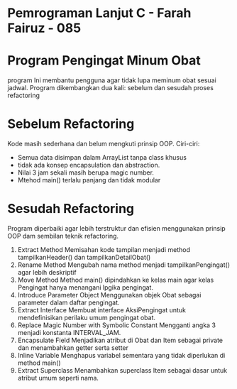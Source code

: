 # Pemrograman Lanjut C - Farah Fairuz - 085

# Program Pengingat Minum Obat
program Ini membantu pengguna agar tidak lupa meminum obat sesuai jadwal. Program dikembangkan dua kali: sebelum dan sesudah proses refactoring

# Sebelum Refactoring
Kode masih sederhana dan belum mengkuti prinsip OOP.
Ciri-ciri:
- Semua data disimpan dalam ArrayList tanpa class khusus
- tidak ada konsep encapsulation dan abstraction.
- Nilai 3 jam sekali masih berupa magic number.
- Mtehod main() terlalu panjang dan tidak modular

# Sesudah Refactoring
Program diperbaiki agar lebih terstruktur dan efisien menggunakan prinsip OOP dam sembilan teknik refactoring.
1. Extract Method
   Memisahan kode tampilan menjadi method tampilkanHeader() dan tampilkanDetailObat()
2. Rename Method
   Mengubah nama method menjadi tampilkanPengingat() agar lebih deskriptif
3. Move Method
   Method main() dipindahkan ke kelas main agar kelas Pengingat hanya menangani lpgika pengingat.
4. Introduce Parameter Object
   Menggunakan objek Obat sebagai parameter dalam daftar pengingat.
5. Extract Interface
   Membuat interface AksiPengingat untuk mendefinisikan perilaku umum pengingat obat.
6. Replace Magic Number with Symbolic Constant
   Mengganti angka 3 menjadi konstanta INTERVAL_JAM.
7. Encapsulate Field
   Menjadikan atribut di Obat dan Item sebagai private dan menambahkan getter serta setter
8. Inline Variable
   Menghapus variabel sementara yang tidak diperlukan di method main()
9. Extract Superclass
   Menambahkan superclass Item sebagai dasar untuk atribut umum seperti nama.
